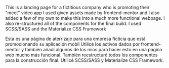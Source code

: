 This is a landing page for a fictitious company who is promoting their "meet" video app
I used given assets made by frontend-mentor and I also added a few of my own to make this into a much more functional webpage.
I also re-structured all of the components for the final build.
I used SCSS/SASS and the Materialize CSS Framework

Esta es una página de aterrizaje para una empresa ficticia que está promocionando su aplicación mobil
Utilicé los activos dados por frontend-mentor y también añadí algunos de los míos para hacer esto en una página web mucho más funcional.
También reestructuré todos los componentes para la construcción final.
Utilicé SCSS/SASS y Materialize CSS Framework.
